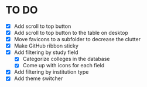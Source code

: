 # TO DO
- [x] Add scroll to top button
- [x] Add scroll to top button to the table on desktop
- [x] Move favicons to a subfolder to decrease the clutter
- [x] Make GitHub ribbon sticky
- [x] Add filtering by study field
    - [x] Categorize colleges in the database
    - [x] Come up with icons for each field
- [x] Add filtering by institution type
- [x] Add theme switcher